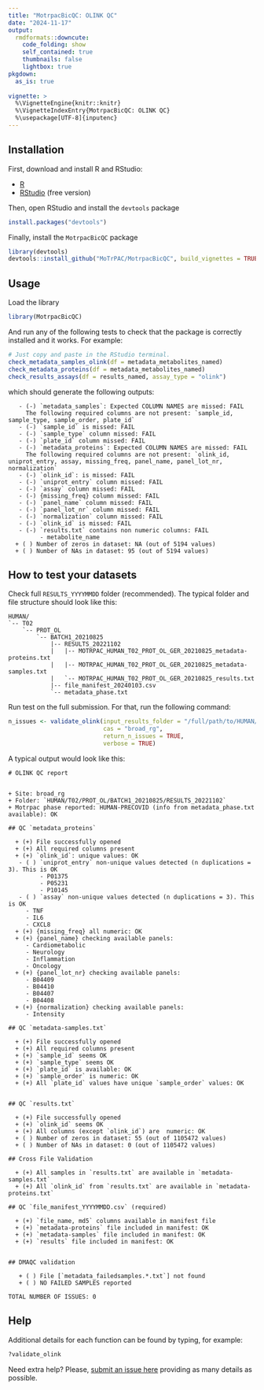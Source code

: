 ```yaml
---
title: "MotrpacBicQC: OLINK QC"
date: "2024-11-17"
output:
  rmdformats::downcute:
    code_folding: show
    self_contained: true
    thumbnails: false
    lightbox: true
pkgdown:
  as_is: true
  
vignette: >
  %\VignetteEngine{knitr::knitr}
  %\VignetteIndexEntry{MotrpacBicQC: OLINK QC}
  %\usepackage[UTF-8]{inputenc}
---
```



## Installation

First, download and install R and RStudio:

- [R](https://mirror.las.iastate.edu/CRAN/) 
- [RStudio](https://rstudio.com/products/rstudio/download/) (free version)

Then, open RStudio and install the `devtools` package


``` r
install.packages("devtools")
```

Finally, install the `MotrpacBicQC` package


``` r
library(devtools)
devtools::install_github("MoTrPAC/MotrpacBicQC", build_vignettes = TRUE)
```


## Usage

Load the library


``` r
library(MotrpacBicQC)
```

And run any of the following tests to check that the package 
is correctly installed and it works. For example:


``` r
# Just copy and paste in the RStudio terminal. 
check_metadata_samples_olink(df = metadata_metabolites_named)
check_metadata_proteins(df = metadata_metabolites_named)
check_results_assays(df = results_named, assay_type = "olink")
```

which should generate the following outputs:

```
   - (-) `metadata_samples`: Expected COLUMN NAMES are missed: FAIL
	 The following required columns are not present: `sample_id, sample_type, sample_order, plate_id`
   - (-) `sample_id` is missed: FAIL
   - (-) `sample_type` column missed: FAIL
   - (-) `plate_id` column missed: FAIL
   - (-) `metadata_proteins`: Expected COLUMN NAMES are missed: FAIL
	 The following required columns are not present: `olink_id, uniprot_entry, assay, missing_freq, panel_name, panel_lot_nr, normalization`
   - (-) `olink_id`: is missed: FAIL
   - (-) `uniprot_entry` column missed: FAIL
   - (-) `assay` column missed: FAIL
   - (-) {missing_freq} column missed: FAIL
   - (-) `panel_name` column missed: FAIL
   - (-) `panel_lot_nr` column missed: FAIL
   - (-) `normalization` column missed: FAIL
   - (-) `olink_id` is missed: FAIL
   - (-) `results.txt` contains non numeric columns: FAIL
		 - metabolite_name
  + ( ) Number of zeros in dataset: NA (out of 5194 values)
  + ( ) Number of NAs in dataset: 95 (out of 5194 values)
```

## How to test your datasets

Check full `RESULTS_YYYYMMDD` folder (recommended). The typical folder and
file structure should look like this:

```
HUMAN/
`-- T02
    `-- PROT_OL
        `-- BATCH1_20210825
            |-- RESULTS_20221102
            |   |-- MOTRPAC_HUMAN_T02_PROT_OL_GER_20210825_metadata-proteins.txt
            |   |-- MOTRPAC_HUMAN_T02_PROT_OL_GER_20210825_metadata-samples.txt
            |   `-- MOTRPAC_HUMAN_T02_PROT_OL_GER_20210825_results.txt
            |-- file_manifest_20240103.csv
            `-- metadata_phase.txt
```


Run test on the full submission. For that, run the following command:


``` r
n_issues <- validate_olink(input_results_folder = "/full/path/to/HUMAN/T02/PROT_OL/BATCH1_20210825/RESULTS_20221102", 
                           cas = "broad_rg",
                           return_n_issues = TRUE,
                           verbose = TRUE)
```

A typical output would look like this:

```
# OLINK QC report


+ Site: broad_rg
+ Folder: `HUMAN/T02/PROT_OL/BATCH1_20210825/RESULTS_20221102`
+ Motrpac phase reported: HUMAN-PRECOVID (info from metadata_phase.txt available): OK                                                                  

## QC `metadata_proteins`

  + (+) File successfully opened
  + (+) All required columns present
  + (+) `olink_id`: unique values: OK
   - ( ) `uniprot_entry` non-unique values detected (n duplications = 3). This is OK
		 - P01375
		 - P05231
		 - P10145
   - ( ) `assay` non-unique values detected (n duplications = 3). This is OK
	 - TNF
	 - IL6
	 - CXCL8
  + (+) {missing_freq} all numeric: OK
  + (+) {panel_name} checking available panels:
	 - Cardiometabolic
	 - Neurology
	 - Inflammation
	 - Oncology
  + (+) {panel_lot_nr} checking available panels:
	 - B04409
	 - B04410
	 - B04407
	 - B04408
  + (+) {normalization} checking available panels:
	 - Intensity

## QC `metadata-samples.txt`

  + (+) File successfully opened
  + (+) All required columns present
  + (+) `sample_id` seems OK
  + (+) `sample_type` seems OK
  + (+) `plate_id` is available: OK
  + (+) `sample_order` is numeric: OK
  + (+) All `plate_id` values have unique `sample_order` values: OK


## QC `results.txt`

  + (+) File successfully opened
  + (+) `olink_id` seems OK
  + (+) All columns (except `olink_id`) are  numeric: OK
  + ( ) Number of zeros in dataset: 55 (out of 1105472 values)
  + ( ) Number of NAs in dataset: 0 (out of 1105472 values)

## Cross File Validation

  + (+) All samples in `results.txt` are available in `metadata-samples.txt`
  + (+) All `olink_id` from `results.txt` are available in `metadata-proteins.txt`

## QC `file_manifest_YYYYMMDD.csv` (required)

  + (+) `file_name, md5` columns available in manifest file
  + (+) `metadata-proteins` file included in manifest: OK
  + (+) `metadata-samples` file included in manifest: OK
  + (+) `results` file included in manifest: OK


## DMAQC validation

   + ( ) File [`metadata_failedsamples.*.txt`] not found
   + ( ) NO FAILED SAMPLES reported

TOTAL NUMBER OF ISSUES: 0
```

## Help

Additional details for each function can be found by typing, for example:


``` r
?validate_olink
```

Need extra help? Please, [submit an issue here](https://github.com/MoTrPAC/MotrpacBicQC/issues) 
providing as many details as possible.

